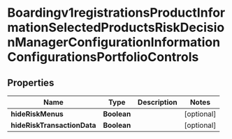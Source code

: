 
# Boardingv1registrationsProductInformationSelectedProductsRiskDecisionManagerConfigurationInformationConfigurationsPortfolioControls

## Properties
Name | Type | Description | Notes
------------ | ------------- | ------------- | -------------
**hideRiskMenus** | **Boolean** |  |  [optional]
**hideRiskTransactionData** | **Boolean** |  |  [optional]



